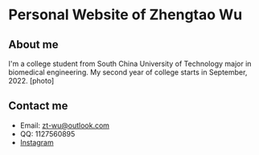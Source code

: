 # Personal Website of Zhengtao Wu

## About me

I'm a college student from South China University of Technology major in biomedical engineering. My second year of college starts in September, 2022. 
[photo]

## Contact me

  * Email: zt-wu@outlook.com
  * QQ: 1127560895
  * <a href="https://www.instagram.com/zhengtao_wu/">Instagram
